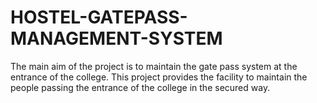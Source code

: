 # HOSTEL-GATEPASS-MANAGEMENT-SYSTEM
The main aim of the project is to maintain the gate pass system at the entrance of the college. This project provides the facility to maintain the people passing the entrance of the college in the secured way. 
